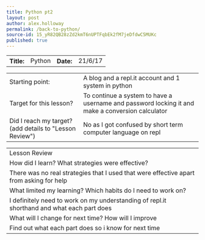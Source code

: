 ```yaml
---
title: Python pt2
layout: post
author: alex.holloway
permalink: /back-to-python/
source-id: 15_yR82QB28zZd2kmT6nUPTFqbEk2fM7jeDfdwC5MUKc
published: true
---
```

<table>
  <tr>
    <th>Title:  </th>
    <td>Python </td>
    <th> Date:  </th>
    <td>21/6/17</td>
  </tr>
</table>


<table>
  <tr>
    <td>Starting point:</td>
    <td>A blog and a repl.it account and 1 system in python</td>
  </tr>
  <tr>
    <td>Target for this lesson?</td>
    <td>To continue a system to have a username and password locking it and make a conversion calculator</td>
  </tr>
  <tr>
    <td>Did I reach my target? 
(add details to "Lesson Review")</td>
    <td>No as I got confused by short term computer language on repl</td>
  </tr>
</table>


<table>
  <tr>
    <td>Lesson Review</td>
  </tr>
  <tr>
    <td>How did I learn? What strategies were effective? </td>
  </tr>
  <tr>
    <td>There was no real strategies that I used that were effective apart from asking for help   </td>
  </tr>
  <tr>
    <td>What limited my learning? Which habits do I need to work on? </td>
  </tr>
  <tr>
    <td>I definitely need to work on my understanding of repl.it shorthand and what each part does</td>
  </tr>
  <tr>
    <td>What will I change for next time? How will I improve </td>
  </tr>
  <tr>
    <td>Find out what each part does so i know for next time</td>
  </tr>
</table>



